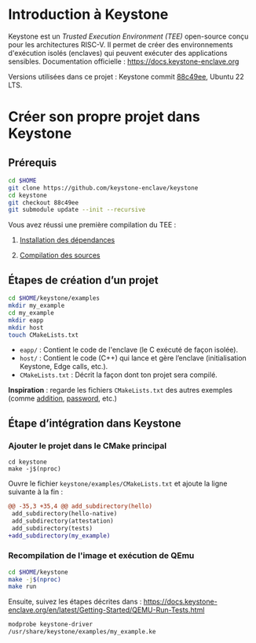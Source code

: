 # Introduction à Keystone

Keystone est un *Trusted Execution Environment (TEE)* open-source conçu pour les architectures RISC-V. Il permet de créer des environnements d'exécution isolés (enclaves) qui peuvent exécuter des applications sensibles. Documentation officielle : https://docs.keystone-enclave.org

Versions utilisées dans ce projet : Keystone commit [88c49ee](https://github.com/keystone-enclave/keystone/tree/88c49ee99e745980eea623bddacb40f7303107bd), Ubuntu 22 LTS.

# Créer son propre projet dans Keystone

## Prérequis

```bash
cd $HOME
git clone https://github.com/keystone-enclave/keystone
cd keystone
git checkout 88c49ee
git submodule update --init --recursive
```

Vous avez réussi une première compilation du TEE :

1. [Installation des dépendances](https://docs.keystone-enclave.org/en/latest/Getting-Started/QEMU-Install-Dependencies.html)

2. [Compilation des sources](https://docs.keystone-enclave.org/en/latest/Getting-Started/QEMU-Compile-Sources.html)

## Étapes de création d’un projet

```bash
cd $HOME/keystone/examples
mkdir my_example
cd my_example
mkdir eapp
mkdir host
touch CMakeLists.txt
```

- `eapp/` : Contient le code de l'enclave (le C exécuté de façon isolée).
- `host/` : Contient le code (C++) qui lance et gère l’enclave (initialisation Keystone, Edge calls, etc.).
- `CMakeLists.txt` : Décrit la façon dont ton projet sera compilé.

**Inspiration** : regarde les fichiers `CMakeLists.txt` des autres exemples (comme [addition](./addition/), [password](./password/), etc.)

## Étape d’intégration dans Keystone

### Ajouter le projet dans le CMake principal

    cd keystone 
    make -j$(nproc)

Ouvre le fichier `keystone/examples/CMakeLists.txt` et ajoute la ligne suivante à la fin :

```diff
@@ -35,3 +35,4 @@ add_subdirectory(hello)
 add_subdirectory(hello-native)
 add_subdirectory(attestation)
 add_subdirectory(tests)
+add_subdirectory(my_example)
```

### Recompilation de l'image et exécution de QEmu
```bash
cd $HOME/keystone 
make -j$(nproc)
make run 
```

Ensuite, suivez les étapes décrites dans : https://docs.keystone-enclave.org/en/latest/Getting-Started/QEMU-Run-Tests.html

```bash
modprobe keystone-driver
/usr/share/keystone/examples/my_example.ke
```
